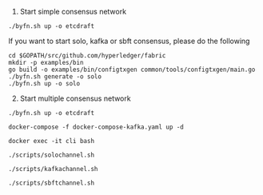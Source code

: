 1. Start simple consensus network
```
./byfn.sh up -o etcdraft
```
If you want to start solo, kafka or sbft consensus, please do the following
```
cd $GOPATH/src/github.com/hyperledger/fabric
mkdir -p examples/bin
go build -o examples/bin/configtxgen common/tools/configtxgen/main.go
./byfn.sh generate -o solo
./byfn.sh up -o solo
```

2. Start multiple consensus network
```
./byfn.sh up -o etcdraft

docker-compose -f docker-compose-kafka.yaml up -d

docker exec -it cli bash

./scripts/solochannel.sh

./scripts/kafkachannel.sh

./scripts/sbftchannel.sh
```

